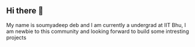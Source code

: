 ## Hi there 👋
My name is soumyadeep deb and I am currently a undergrad at IIT Bhu,
I am newbie to this community and looking forward to build some intresting projects
